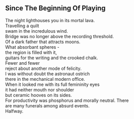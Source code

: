 Since The Beginning Of Playing
------------------------------
The night lighthouses you in its mortal lava.  
Travelling a quilt  
swam in the incredulous wind.  
Bridge was no longer above the recording threshold.  
Of a dark father that attracts moons.  
What absorbant spheres -  
the region is filled with it,  
guitars for the writing and the crooked chalk.  
Fewer and fewer  
reject about another mode of felicity.  
I was without doubt the astronaut ostrich  
there in the mechanical modern office.  
When it looked me with its full femininity eyes  
it had neither mouth nor shoulder  
but ceramic hooves on its sides.  
For productivity was phosphorus and morally neutral. There  
are many funerals among absurd events.  
Halfway.  
